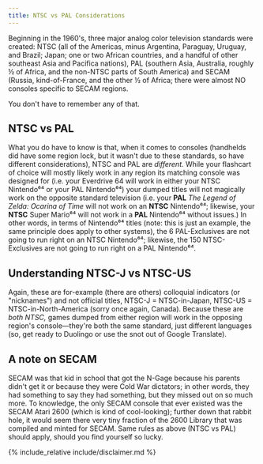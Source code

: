```yaml
---
title: NTSC vs PAL Considerations
---
```


Beginning in the 1960's, three major analog color television standards were created: NTSC (all of the Americas, minus Argentina, Paraguay, Uruguay, and Brazil; Japan; one or two African countries, and a handful of other southeast Asia and Pacifica nations), PAL (southern Asia, Australia, roughly ½ of Africa, and the non-NTSC parts of South America) and SECAM (Russia, kind-of-France, and the other ½ of Africa; there were almost NO consoles specific to SECAM regions.


You don't have to remember any of that.


## NTSC vs PAL

What you do have to know is that, when it comes to consoles (handhelds did have some region lock, but it wasn't due to these standards, so have different considerations), NTSC and PAL are *different.* While your flashcart of choice will mostly likely work in any region its matching console was designed for (i.e. your Everdrive 64 will work in either your NTSC Nintendo⁶⁴ or your PAL Nintendo⁶⁴) your dumped titles will not magically work on the opposite standard television (i.e. your **PAL** *The Legend of Zelda: Ocarina of Time* will not work on an **NTSC** Nintendo⁶⁴; likewise, your **NTSC** Super Mario⁶⁴ will not work in a **PAL** Nintendo⁶⁴ without issues.) In other words, in terms of Nintendo⁶⁴ titles (note: this is just an example, the same principle does apply to other systems), the 6 PAL-Exclusives are not going to run right on an NTSC Nintendo⁶⁴; likewise, the 150 NTSC-Exclusives are not going to run right on a PAL Nintendo⁶⁴.

## Understanding NTSC-J vs NTSC-US

Again, these are for-example (there are others) colloquial indicators (or "nicknames") and not official titles, NTSC-J = NTSC-in-Japan, NTSC-US = NTSC-in-North-America (sorry once again, Canada). Because these are *both NTSC,* games dumped from either region will work in the opposing region's console—they're both the same standard, just different languages (so, get ready to Duolingo or use the snot out of Google Translate).

## A note on SECAM

SECAM was that kid in school that got the N-Gage because his parents didn't get it or because they were Cold War dictators; in other words, they had something to say they had something, but they missed out on so much more. To knowledge, the only SECAM console that ever existed was the SECAM Atari 2600 (which is kind of cool-looking); further down that rabbit hole, it would seem there very tiny fraction of the 2600 Library that was compiled and minted for SECAM. Same rules as above (NTSC vs PAL) should apply, should you find yourself so lucky.

{% include_relative include/disclaimer.md %}
